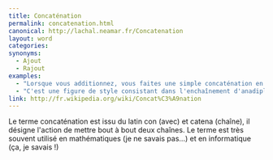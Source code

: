 ```yaml
---
title: Concaténation
permalink: concatenation.html
canonical: http://lachal.neamar.fr/Concatenation
layout: word
categories:
synonyms:
  - Ajout
  - Rajout
examples:
  - "Lorsque vous additionnez, vous faites une simple concaténation en base 10."
  - "C'est une figure de style consistant dans l'enchaînement d'anadiploses sucessives."
link: http://fr.wikipedia.org/wiki/Concat%C3%A9nation
---
```


Le terme concaténation est issu du latin con (avec) et catena (chaîne), il désigne l'action de mettre bout à bout deux chaînes. Le terme est très souvent utilisé en mathématiques (je ne savais pas…) et en informatique (ça, je savais !)

